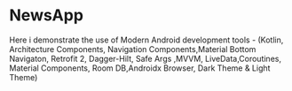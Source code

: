 # NewsApp
 Here i demonstrate the use of Modern Android development tools - (Kotlin, Architecture Components, Navigation Components,Material Bottom Navigaton, Retrofit 2, Dagger-Hilt, Safe Args ,MVVM, LiveData,Coroutines, Material Components, Room DB,Androidx Browser, Dark Theme & Light Theme)
